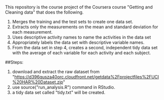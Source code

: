 This repository is the course project of the Coursera course "Getting and Cleaning data" that does the following. 
1. Merges the training and the test sets to create one data set.
2. Extracts only the measurements on the mean and standard deviation for each measurement. 
3. Uses descriptive activity names to name the activities in the data set
4. Appropriately labels the data set with descriptive variable names. 
5. From the data set in step 4, creates a second, independent tidy data set with the average of each variable for each activity and each subject.

##Steps:
1. download and extract the raw dataset from "https://d396qusza40orc.cloudfront.net/getdata%2Fprojectfiles%2FUCI%20HAR%20Dataset.zip"
2. use source("run_analysis.R") command in RStudio.
3. a tidy data set called "tidy.txt" will be created.
